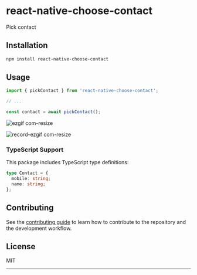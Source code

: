 # react-native-choose-contact

Pick contact

## Installation

```sh
npm install react-native-choose-contact
```

## Usage

```js
import { pickContact } from 'react-native-choose-contact';

// ...

const contact = await pickContact();
```

![ezgif com-resize](https://github.com/user-attachments/assets/7aed4a09-2b88-494b-860a-fb60e75245e3)

![record-ezgif com-resize](https://github.com/user-attachments/assets/4ee496cc-bdd9-4214-b937-0b9e8f536e89)

### TypeScript Support

This package includes TypeScript type definitions:

```typescript
type Contact = {
  mobile: string;
  name: string;
};
```

## Contributing

See the [contributing guide](CONTRIBUTING.md) to learn how to contribute to the repository and the development workflow.

## License

MIT

---

